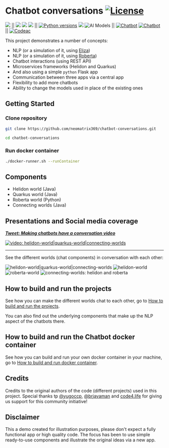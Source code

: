 # Chatbot conversations [![License](https://img.shields.io/badge/License-Apache%202.0-blue.svg)](https://opensource.org/licenses/Apache-2.0)

![](https://img.shields.io/badge/java-8_|_11-blue) || ![](https://img.shields.io/badge/powered%20by-GraalVM-brightgreen)
![](https://img.shields.io/badge/powered%20by-Helidon-lightblue)
![](https://img.shields.io/badge/powered%20by-Quarkus-salmon)
||
[![Python versions](https://img.shields.io/pypi/pyversions/nlp_profiler.svg)](https://pypi.org/project/nlp_profiler/) 
![](https://img.shields.io/badge/powered%20by-Flask-purple)
![AI Models](https://img.shields.io/badge/powered%20by%20AI%20Models%20(NLP)-Eliza%20|%20RoBERTa-lightgrey)
||
[![Chatbot](https://img.shields.io/docker/pulls/neomatrix369/chatbot.svg)](https://hub.docker.com/r/neomatrix369/chatbot)
[![Chatbot](https://img.shields.io/docker/pulls/yugoccp/chatbot.svg)](https://hub.docker.com/r/yugoccp/chatbot)
||
[![Codeac](https://static.codeac.io/badges/2-471206886.svg "Codeac")](https://app.codeac.io/github/yugoccp/chatbot-conversations)

This project demonstrates a number of concepts:

- NLP (or a simulation of it, using [Eliza](#Eliza))
- NLP (or a simulation of it, using [Roberta](#Roberta))
- Chatbot interactions (using REST API)
- Microservices frameworks (Helidon and Quarkus)
- And also using a simple `python` Flask app 
- Communication between three apps via a central app
- Flexibility to add more chatbots
- Ability to change the models used in place of the existing ones

## Getting Started

### Clone repository
```bash
git clone https://github.com/neomatrix369/chatbot-conversations.git

cd chatbot-conversations
```

### Run docker container
```bash
./docker-runner.sh --runContainer
```
## Components

- Helidon world (Java)
- Quarkus world (Java)
- Roberta world (Python)
- Connecting worlds (Java)
  
## Presentations and Social media coverage

_**[Tweet: Making chatbots have a conversation video](https://twitter.com/theNeomatrix369/status/1287293868376039424)**_

[![video: helidon-world|quarkus-world|connecting-worlds](https://user-images.githubusercontent.com/1570917/88921265-20fa6780-d266-11ea-8e32-9debd9dc5710.png)](https://www.youtube.com/watch?v=2daclN-yAfI&feature=youtu.be&t=2747 "Video: Chatbots talking to each other in action")

--- 

See the different worlds (chat components) in conversation with each other:

![helidon-world|quarkus-world|connecting-worlds](https://user-images.githubusercontent.com/1570917/87869702-9bd79e80-c999-11ea-86d0-3cfd16aa1d84.png)
![helidon-world](https://user-images.githubusercontent.com/1570917/87869761-0ab4f780-c99a-11ea-9a36-b72e09dd63d5.png)
![roberta-world](https://user-images.githubusercontent.com/1570917/87869763-0dafe800-c99a-11ea-836a-ccf269887997.png)
![connecting-worlds: helidon and roberta](https://user-images.githubusercontent.com/1570917/87869767-10aad880-c99a-11ea-919b-283b23b043c8.png)

## How to build and run the projects

See how you can make the different worlds chat to each other, go to [How to build and run the projects](./how-to-build-and-run-the-projects.md).

You can also find out the underlying components that make up the NLP aspect of the chatbots there.

## How to build and run the Chatbot docker container

See how you can build and run your own docker container in your machine, go to [How to build and run docker container](./how-to-build-and-run-docker-container.md).


## Credits

Credits to the original authors of the code (different projects) used in this project.
Special thanks tp [@yugoccp](https://github.com/yugoccp), [@brjavaman](https://github.com/brjavaman) and [code4.life](https://code4.life) for giving us support for this community initiative!

## Disclaimer

This a demo created for illustration purposes, please don't expect a fully functional app or high quality code.
The focus has been to use simple ready-to-use components and illustrate the original ideas via a new app.
